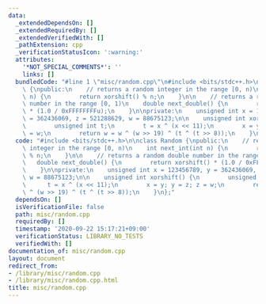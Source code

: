 ```yaml
---
data:
  _extendedDependsOn: []
  _extendedRequiredBy: []
  _extendedVerifiedWith: []
  _pathExtension: cpp
  _verificationStatusIcon: ':warning:'
  attributes:
    '*NOT_SPECIAL_COMMENTS*': ''
    links: []
  bundledCode: "#line 1 \"misc/random.cpp\"\n#include <bits/stdc++.h>\n\nclass Random\
    \ {\npublic:\n    // returns a random integer in the range [0, n)\n    int next_int(int\
    \ n) {\n        return xorshift() % n;\n    }\n\n    // returns a random double\
    \ number in the range [0, 1)\n    double next_double() {\n        return xorshift()\
    \ * (1.0 / 0xFFFFFFFFu);\n    }\n\nprivate:\n    unsigned int x = 123456789, y\
    \ = 362436069, z = 521288629, w = 88675123;\n\n    unsigned int xorshift() {\n\
    \        unsigned int t;\n        t = x ^ (x << 11);\n        x = y; y = z; z\
    \ = w;\n        return w = w ^ (w >> 19) ^ (t ^ (t >> 8));\n    }\n};\n"
  code: "#include <bits/stdc++.h>\n\nclass Random {\npublic:\n    // returns a random\
    \ integer in the range [0, n)\n    int next_int(int n) {\n        return xorshift()\
    \ % n;\n    }\n\n    // returns a random double number in the range [0, 1)\n \
    \   double next_double() {\n        return xorshift() * (1.0 / 0xFFFFFFFFu);\n\
    \    }\n\nprivate:\n    unsigned int x = 123456789, y = 362436069, z = 521288629,\
    \ w = 88675123;\n\n    unsigned int xorshift() {\n        unsigned int t;\n  \
    \      t = x ^ (x << 11);\n        x = y; y = z; z = w;\n        return w = w\
    \ ^ (w >> 19) ^ (t ^ (t >> 8));\n    }\n};"
  dependsOn: []
  isVerificationFile: false
  path: misc/random.cpp
  requiredBy: []
  timestamp: '2020-09-22 15:17:21+09:00'
  verificationStatus: LIBRARY_NO_TESTS
  verifiedWith: []
documentation_of: misc/random.cpp
layout: document
redirect_from:
- /library/misc/random.cpp
- /library/misc/random.cpp.html
title: misc/random.cpp
---
```

